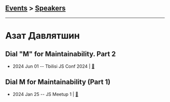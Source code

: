 ## [Events](../README.md) > [Speakers](../speakers.md)
---

# Азат Давлятшин

## Dial &quot;M&quot; for Maintainability. Part 2
- 2024 Jun 01 -- Tbilisi JS Conf 2024  | [:notebook:](https://azatdavliatshin.github.io/dial-m-for-maintainability-part-2/)  
## Dial M for Maintainability (Part 1)
- 2024 Jan 25 -- JS Meetup 1  | [:notebook:](https://t.me/tbilisi_js_chat/2370)  
